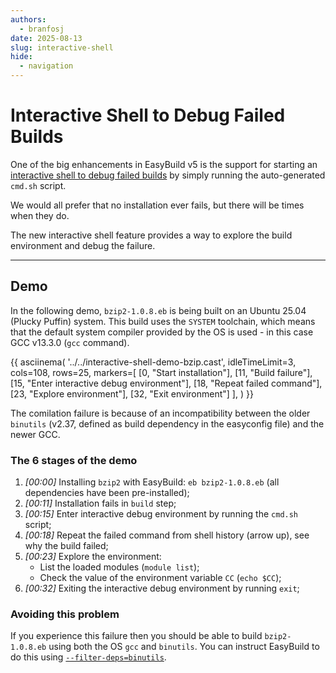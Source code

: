```yaml
---
authors:
  - branfosj
date: 2025-08-13
slug: interactive-shell
hide:
  - navigation
---
```


# Interactive Shell to Debug Failed Builds

One of the big enhancements in EasyBuild v5 is the support for starting an [interactive shell to debug failed builds](https://docs.easybuild.io/interactive-debugging-failing-shell-commands/)
by simply running the auto-generated `cmd.sh` script.

We would all prefer that no installation ever fails, but there will be times when they do.

The new interactive shell feature provides a way to explore the build environment and debug the failure.

<!-- more -->

---

## Demo

In the following demo, `bzip2-1.0.8.eb` is being built on an Ubuntu 25.04 (Plucky Puffin) system.
This build uses the `SYSTEM` toolchain, which means that the default system compiler provided by the OS is used - in this case GCC v13.3.0 (`gcc` command).

{{
asciinema(
  '../../interactive-shell-demo-bzip.cast',
  idleTimeLimit=3,
  cols=108,
  rows=25,
  markers=[
    [0, "Start installation"],
    [11, "Build failure"],
    [15, "Enter interactive debug environment"],
    [18, "Repeat failed command"],
    [23, "Explore environment"],
    [32, "Exit environment"]
  ],
)
}}

The comilation failure is because of an incompatibility between the older `binutils` (v2.37, defined as build dependency in the easyconfig file) and the newer GCC.

### The 6 stages of the demo

1. *[00:00]* Installing `bzip2` with EasyBuild: `eb bzip2-1.0.8.eb` (all dependencies have been pre-installed);
2. *[00:11]* Installation fails in `build` step;
3. *[00:15]* Enter interactive debug environment by running the `cmd.sh` script;
1. *[00:18]* Repeat the failed command from shell history (arrow up), see why the build failed;
1. *[00:23]* Explore the environment:
    - List the loaded modules (`module list`);
    - Check the value of the environment variable `CC` (`echo $CC`);
1. *[00:32]* Exiting the interactive debug environment by running `exit`;

### Avoiding this problem

If you experience this failure then you should be able to build `bzip2-1.0.8.eb` using both the OS `gcc` and `binutils`.
You can instruct EasyBuild to do this using [`--filter-deps=binutils`](https://docs.easybuild.io/manipulating-dependencies/#filter_deps).

